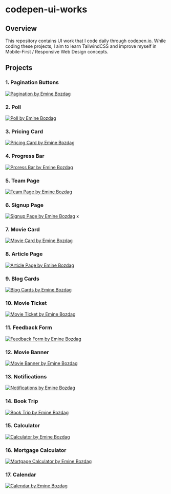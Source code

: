 # codepen-ui-works

## Overview

This repository contains UI work that I code daily through codepen.io. While coding these projects, I aim to learn TailwindCSS and improve myself in Mobile-First / Responsive Web Design concepts.

## Projects

### 1. Pagination Buttons

[![Pagination by Emine Bozdag](assets/pagination.gif)](https://codepen.io/eminebozdag/full/yLqbggX)

### 2. Poll

[![Poll by Emine Bozdag](assets/poll.gif)](https://codepen.io/eminebozdag/full/zYLwJWg)

### 3. Pricing Card

[![Pricing Card by Emine Bozdag](assets/pricing-card.gif)](https://codepen.io/eminebozdag/full/oNMwzmx)

### 4. Progress Bar

[![Proress Bar by Emine Bozdag](assets/progress-bar.gif)](https://codepen.io/eminebozdag/full/wvxeNvy)

### 5. Team Page

[![Team Page by Emine Bozdag](assets/team-page.gif)](https://codepen.io/eminebozdag/full/ZEjJBLN)

### 6. Signup Page

[![Signup Page by Emine Bozdag](assets/signup.gif)](https://codepen.io/eminebozdag/full/ZEjrbQm)
x

### 7. Movie Card

[![Movie Card by Emine Bozdag](assets/movie-card.gif)](https://codepen.io/eminebozdag/full/PoBWEvX)

### 8. Article Page

[![Article Page by Emine Bozdag](assets/article-page.gif)](https://codepen.io/eminebozdag/full/xxJOXXN)

### 9. Blog Cards

[![Blog Cards by Emine Bozdag](assets/blog-card.gif)](https://codepen.io/eminebozdag/full/rNrLREL)

### 10. Movie Ticket

[![Movie Ticket by Emine Bozdag](assets/movie-ticket.gif)](https://codepen.io/eminebozdag/full/BaPpeWg)

### 11. Feedback Form

[![Feedback Form by Emine Bozdag](assets/feedback-form.gif)](https://codepen.io/eminebozdag/full/vYagBaq)

### 12. Movie Banner

[![Movie Banner by Emine Bozdag](assets/banner.gif)](https://codepen.io/eminebozdag/full/ExpEyvJ)

### 13. Notifications

[![Notifications by Emine Bozdag](assets/notification.gif)](https://codepen.io/eminebozdag/full/ExpEqjx)

### 14. Book Trip

[![Book Trip by Emine Bozdag](assets/book-trip.gif)](https://codepen.io/eminebozdag/full/jOpxpxa)

### 15. Calculator

[![Calculator by Emine Bozdag](assets/calculator.gif)](https://codepen.io/eminebozdag/full/ExpRZxo)

### 16. Mortgage Calculator

[![Mortgage Calculator by Emine Bozdag](assets/mortgage-calculator.gif)](https://codepen.io/eminebozdag/full/eYjKagN)

### 17. Calendar

[![Calendar by Emine Bozdag](assets/calendar.gif)](https://codepen.io/eminebozdag/full/dyjjdRR)

